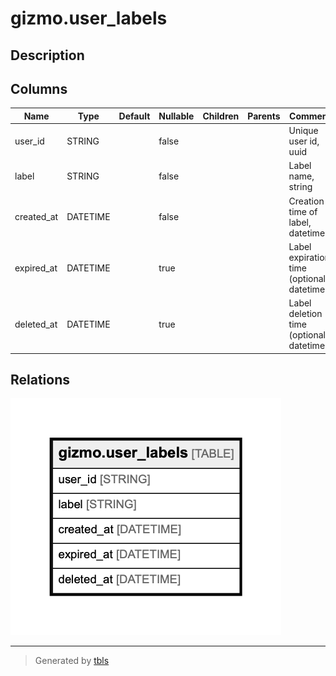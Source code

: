 # gizmo.user_labels

## Description

## Columns

| Name | Type | Default | Nullable | Children | Parents | Comment |
| ---- | ---- | ------- | -------- | -------- | ------- | ------- |
| user_id | STRING |  | false |  |  | Unique user id, uuid |
| label | STRING |  | false |  |  | Label name, string |
| created_at | DATETIME |  | false |  |  | Creation time of label, datetime |
| expired_at | DATETIME |  | true |  |  | Label expiration time (optional), datetime |
| deleted_at | DATETIME |  | true |  |  | Label deletion time (optional), datetime |

## Relations

![er](gizmo.user_labels.png)

---

> Generated by [tbls](https://github.com/Melsoft-Games/tbls)
